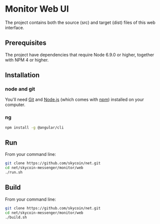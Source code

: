# Monitor Web UI
The project contains both the source (src) and target (dist) files of this web interface.

## Prerequisites

The project have dependencies that require Node 6.9.0 or higher, together
with NPM 4 or higher.

## Installation


### node and git
You'll need [Git](https://git-scm.com) and [Node.js](https://nodejs.org/en/download/) (which comes with [npm](http://npmjs.com)) installed on your computer.

### ng

```bash
npm install -g @angular/cli
```


## Run
From your command line:
```bash
git clone https://github.com/skycoin/net.git
cd net/skycoin-messenger/monitor/web
./run.sh
```

## Build
From your command line:
```bash
git clone https://github.com/skycoin/net.git
cd net/skycoin-messenger/monitor/web
./build.sh
```
